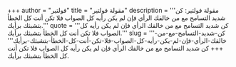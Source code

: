 +++
author = "فولتير"
title = "مقولة فولتير"
description = '''مقولة فولتير: كن شديد التسامح مع من خالفك الرأي فإن لم يكن رأيه كل الصواب فلا تكن أنت كل الخطأ بتشبثك برأيك.'''
quote = '''كن شديد التسامح مع من خالفك الرأي فإن لم يكن رأيه كل الصواب فلا تكن أنت كل الخطأ بتشبثك برأيك.'''
slug = '''كن-شديد-التسامح-مع-من-خالفك-الرأي-فإن-لم-يكن-رأيه-كل-الصواب-فلا-تكن-أنت-كل-الخطأ-بتشبثك-برأيك'''
+++
كن شديد التسامح مع من خالفك الرأي فإن لم يكن رأيه كل الصواب فلا تكن أنت كل الخطأ بتشبثك برأيك.
